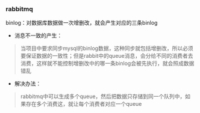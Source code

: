 ### rabbitmq
binlog：对数据库数据做一次增删改，就会产生对应的三条binlog
* 消息不一致的产生：
> 当项目中要求同步mysql的binlog数据，这种同步就包括增删改，所以必须要保证数据的一致性；但是rabbit中的queue消息，会分给不同的消费者去消费，这样就不能控制增删改中的哪一条binlog会被先执行，就会照成数据错乱

* 解决办法：
> rabbitmq中可以生成多个queue，然后把数据只存储到同一个队列中，如果存在多个消费这，就让每个消费者对应一个queue

